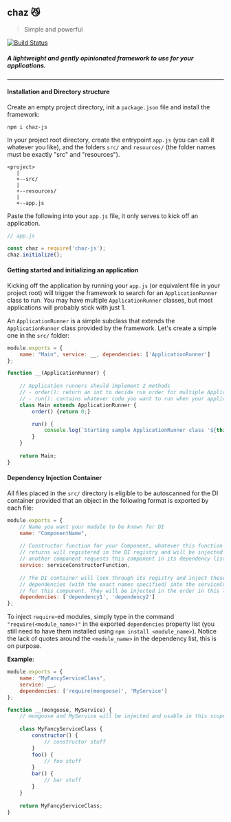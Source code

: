 chaz :smirk_cat: 
---
> Simple and powerful

[![Build Status](https://travis-ci.org/shafeen/chaz.svg?branch=master)](https://travis-ci.org/shafeen/chaz)

##### A lightweight and gently opinionated framework to use for your applications.

---

#### Installation and Directory structure

Create an empty project directory, init a `package.json` file and install the framework: 
```
npm i chaz-js
```

In your project root directory, create the entrypoint `app.js` (you can call it whatever you like), 
and the folders `src/` and `resources/` (the folder names must be exactly "src" and "resources").
```
<project>
   |
   +--src/
   |
   +--resources/
   |
   +--app.js
```

Paste the following into your `app.js` file, it only serves to kick off an application.

```javascript
// app.js

const chaz = require('chaz-js');
chaz.initialize();
```

#### Getting started and initializing an application

Kicking off the application by running your `app.js` (or equivalent file in your project root)
will trigger the framework to search for an `ApplicationRunner` class to run. You may have 
multiple `ApplicationRunner` classes, but most applications will probably stick with just 1.

An `ApplicationRunner` is a simple subclass that extends the `ApplicationRunner` class 
provided by the framework. Let's create a simple one in the `src/` folder:

```javascript
module.exports = {
    name: "Main", service: __, dependencies: ['ApplicationRunner']
};

function __(ApplicationRunner) {
    
    // Application runners should implement 2 methods
    // - order(): return an int to decide run order for multiple ApplicationRunners (if you have more than 1)
    // - run(): contains whatever code you want to run when your application starts
    class Main extends ApplicationRunner {
        order() {return 0;}

        run() {
            console.log(`Starting sample ApplicationRunner class '${this.constructor.name}'`);
        }
    }
    
    return Main;
}
```

#### Dependency Injection Container
All files placed in the `src/` directory is eligible to be autoscanned for the DI container 
provided that an object in the following format is exported by each file:

```javascript
module.exports = {
    // Name you want your module to be known for DI
    name: "ComponentName", 
    
    // Constructor function for your Component, whatever this function
    // returns will registered in the DI registry and will be injected when
    // another component requests this component in its dependency list
    service: serviceConstructorFunction,  
    
    // The DI container will look through its registry and inject these
    // dependencies (with the exact names specified) into the serviceConstructorFunction
    // for this component. They will be injected in the order in this list.
    dependencies: ['dependency1', 'dependency2']
};
```

To inject `require`-ed modules, simply type in the command `"require(<module_name>)"`
in the exported `dependencies` property list (you still need to have them installed 
using `npm install <module_name>`). Notice the lack of quotes around the
`<module_name>` in the dependency list, this is on purpose. 

**Example**:  
```javascript
module.exports = {
    name: "MyFancyServiceClass", 
    service: __,  
    dependencies: ['require(mongoose)', 'MyService']
};

function __(mongoose, MyService) {
    // mongoose and MyService will be injected and usable in this scope
    
    class MyFancyServiceClass {
        constructor() {
            // constructor stuff
        }
        foo() {
            // foo stuff
        }
        bar() {
            // bar stuff
        }
    }
    
    return MyFancyServiceClass;
}
```